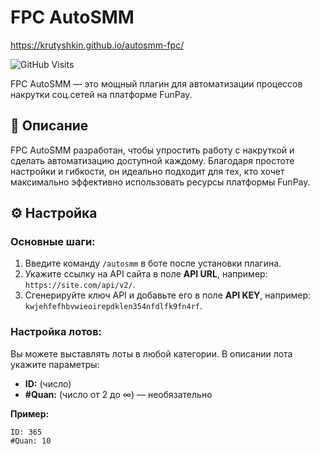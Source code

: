 # FPC AutoSMM
https://krutyshkin.github.io/autosmm-fpc/

![GitHub Visits](https://komarev.com/ghpvc/?username=autosmm&color=blue)

FPC AutoSMM — это мощный плагин для автоматизации процессов накрутки соц.сетей  на платформе FunPay.

## 📜 Описание

FPC AutoSMM разработан, чтобы упростить работу с накруткой и сделать автоматизацию доступной каждому. Благодаря простоте настройки и гибкости, он идеально подходит для тех, кто хочет максимально эффективно использовать ресурсы платформы FunPay.

## ⚙️ Настройка

### Основные шаги:
1. Введите команду `/autosmm` в боте после установки плагина.
2. Укажите ссылку на API сайта в поле **API URL**, например: `https://site.com/api/v2/`.
3. Сгенерируйте ключ API и добавьте его в поле **API KEY**, например: `kwjehfefhbvwieoirepdklen354nfdlfk9fn4rf`.

### Настройка лотов:
Вы можете выставлять лоты в любой категории. В описании лота укажите параметры:
- **ID:** (число)
- **#Quan:** (число от 2 до ∞) — необязательно

**Пример:**
```plaintext
ID: 365
#Quan: 10
